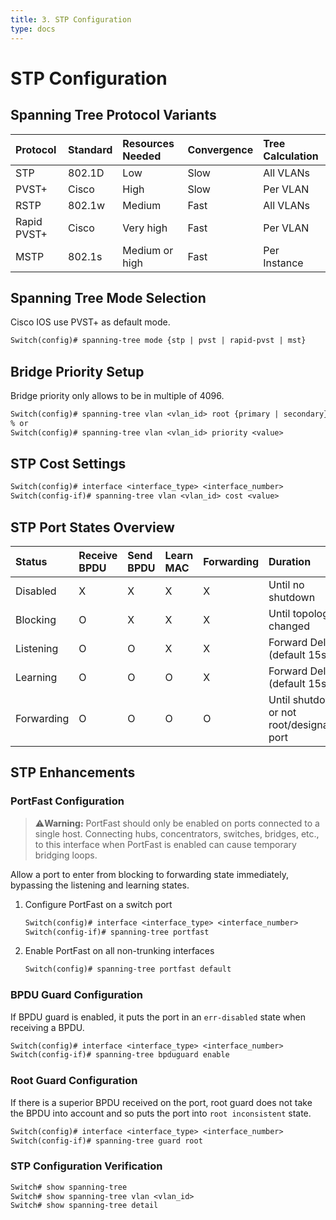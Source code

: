 ```yaml
---
title: 3. STP Configuration
type: docs
---
```


# STP Configuration

## Spanning Tree Protocol Variants

| Protocol    | Standard | Resources Needed | Convergence | Tree Calculation |
| :---------- | :------- | :--------------- | :---------- | :--------------- |
| STP         | 802.1D   | Low              | Slow        | All VLANs        |
| PVST+       | Cisco    | High             | Slow        | Per VLAN         |
| RSTP        | 802.1w   | Medium           | Fast        | All VLANs        |
| Rapid PVST+ | Cisco    | Very high        | Fast        | Per VLAN         |
| MSTP        | 802.1s   | Medium or high   | Fast        | Per Instance     |

## Spanning Tree Mode Selection

Cisco IOS use PVST+ as default mode.

```txt
Switch(config)# spanning-tree mode {stp | pvst | rapid-pvst | mst}
```

## Bridge Priority Setup

Bridge priority only allows to be in multiple of 4096.

```txt
Switch(config)# spanning-tree vlan <vlan_id> root {primary | secondary}
% or
Switch(config)# spanning-tree vlan <vlan_id> priority <value>
```

## STP Cost Settings

```txt
Switch(config)# interface <interface_type> <interface_number>
Switch(config-if)# spanning-tree vlan <vlan_id> cost <value>
```

## STP Port States Overview

| Status     | Receive BPDU | Send BPDU | Learn MAC | Forwarding | Duration                                   |
| :--------- | :----------- | :-------- | :-------- | :--------- | :----------------------------------------- |
| Disabled   | X            | X         | X         | X          | Until no shutdown                          |
| Blocking   | O            | X         | X         | X          | Until topology changed                     |
| Listening  | O            | O         | X         | X          | Forward Delay (default 15s)                |
| Learning   | O            | O         | O         | X          | Forward Delay (default 15s)                |
| Forwarding | O            | O         | O         | O          | Until shutdown or not root/designated port |

## STP Enhancements

### PortFast Configuration

> &#x26a0;&#xfe0f;**Warning:** PortFast should only be enabled on ports connected to a single host. Connecting hubs, concentrators, switches, bridges, etc., to this interface when PortFast is enabled can cause temporary bridging loops.

Allow a port to enter from blocking to forwarding state immediately, bypassing the listening and learning states.

1. Configure PortFast on a switch port

   ```txt
   Switch(config)# interface <interface_type> <interface_number>
   Switch(config-if)# spanning-tree portfast
   ```

2. Enable PortFast on all non-trunking interfaces

   ```txt
   Switch(config)# spanning-tree portfast default
   ```

### BPDU Guard Configuration

If BPDU guard is enabled, it puts the port in an `err-disabled` state when receiving a BPDU.

```txt
Switch(config)# interface <interface_type> <interface_number>
Switch(config-if)# spanning-tree bpduguard enable
```

### Root Guard Configuration

If there is a superior BPDU received on the port, root guard does not take the BPDU into account and so puts the port into `root inconsistent` state.

```txt
Switch(config)# interface <interface_type> <interface_number>
Switch(config-if)# spanning-tree guard root
```

### STP Configuration Verification

```txt
Switch# show spanning-tree
Switch# show spanning-tree vlan <vlan_id>
Switch# show spanning-tree detail
```
